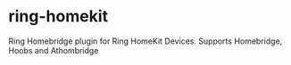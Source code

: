 # ring-homekit
 Ring Homebridge plugin for Ring HomeKit Devices. Supports Homebridge, Hoobs and Athombridge
